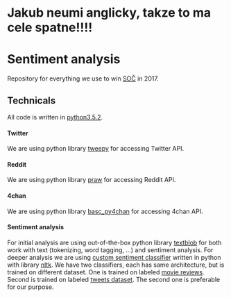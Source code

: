 # Jakub neumi anglicky, takze to ma cele spatne!!!!



# Sentiment analysis
Repository for everything we use to win [SOČ](http://www.soc.cz) in 2017.<!--- Our work is focusing on sentiment analysis of public opinion on big world problems, like terrorism and migration. We are using social networks ([Twitter](https://twitter.com)) and well known discussion forums ([Reddit](https://www.reddit.com), [4chan](http://www.4chan.org)).--->
## Technicals
All code is written in [python3.5.2](https://www.python.org/downloads/release/python-352/).
#### Twitter
We are using python library [tweepy](https://github.com/tweepy/tweepy) for accessing Twitter API.
#### Reddit
We are using python library [praw](https://github.com/praw-dev/praw) for accessing Reddit API.
#### 4chan
We are using python library [basc_py4chan](https://github.com/bibanon/BASC-py4chan) for accessing 4chan API.
#### Sentiment analysis
For initial analysis are using out-of-the-box python library [textblob](https://github.com/sloria/TextBlob) for both work with text (tokenizing, word tagging, ...) and sentiment analysis. For deeper analysis we are using [custom sentiment classifier](https://pythonprogramming.net/sentiment-analysis-module-nltk-tutorial/) written in python with library [nltk](http://www.nltk.org). We have two classifiers, each has same architecture, but is trained on different dataset. One is trained on labeled [movie reviews](https://pythonprogramming.net/new-data-set-training-nltk-tutorial/). Second is trained on labeled [tweets dataset](https://inclass.kaggle.com/c/si650winter11/data). The second one is preferable for our purpose.
